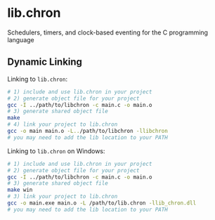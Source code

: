 # lib.chron

Schedulers, timers, and clock-based eventing for the C programming language

## Dynamic Linking

Linking to `lib.chron`:

```bash
# 1) include and use lib.chron in your project
# 2) generate object file for your project
gcc -I ../path/to/libchron -c main.c -o main.o
# 3) generate shared object file
make
# 4) link your project to lib.chron
gcc -o main main.o -L../path/to/libchron -llibchron
# you may need to add the lib location to your PATH
```

Linking to `lib.chron` on Windows:

```bash
# 1) include and use lib.chron in your project
# 2) generate object file for your project
gcc -I ../path/to/libchron -c main.c -o main.o
# 3) generate shared object file
make win
# 3) link your project to lib.chron
gcc -o main.exe main.o -L /path/to/lib.chron -llib_chron.dll
# you may need to add the lib location to your PATH
```
